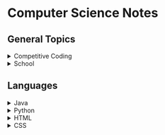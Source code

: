 # Computer Science Notes

## General Topics

<details>
    <summary>Competitive Coding</summary>

- [Data Structures & Algorithms](./topics/algo.md)
- Math

</details>

<details>
    <summary>School</summary>

- [CSCI-UA.100 & CSCI-UA.101 (Intro CS)](./topics/cs100-101.md)
- [CSCI-UA.102 (Data Structures)](./topics/cs102.md)
- [CSCI-UA.202 (Operating Systems)](./topics/cs202.md)
- [CSCI-UA.479 (Data Management & Analysis)](./topics/cs479.md)

</details>

## Languages

<details>
    <summary>Java</summary>

- [Basics](./topics/java-basics.md)
- [Reference Code](./topics/java-code.md)

</details>
<details>
    <summary>Python</summary>

- [Basics](./topics/python-basics.md)
- [Reference Code](./topics/python-code.md)

</details>

<details>
    <summary>HTML</summary>

- [Tags and Elements](./topics/html-tags.md)
- Attributes
- [Semantic Tags](./topics/html-semantics.md)

</details>
<details>
    <summary>CSS</summary>

- WIP

</details>